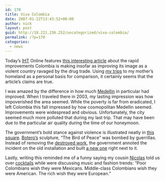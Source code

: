 ```yaml
---
id: 170
title: Viva Colombia
date: 2007-01-22T13:43:52+00:00
author: nick
layout: post
guid: http://18.221.236.252/uncategorized/viva-colombia/
permalink: /?p=170
categories:
  - news
---
```

Today&#8217;s [IHT](http://www.iht.com/) Online features [this interesting article](http://www.iht.com/articles/2007/01/22/news/edmills.php "A new image for Colombia - International Herald Tribune") about the rapid improvements Colombia is making insofar as improving its image as a violent country ravaged by the drug trade. Using [my trips](http://www.flickr.com/photos/tcob/tags/colombia/) to my mother&#8217;s homeland as a personal basis for comparison, it certainly seems that the article&#8217;s claims are true.

I was amazed by the difference in how much [Medellin](http://www.flickr.com/photos/tcob/sets/72157594429363016/) in particular had improved. When I traveled there in 2003, my lasting impression was how impoverished the area seemed. While the poverty is far from eradicated, I left Colombia this fall impressed by how cosmopolitan Medellin seemed. Improvements were widespread and obvious. Unfortunately, the city seemed much more polluted that during my last trip. That may have been due to the particular air quality during the time of our honeymoon.

The government&#8217;s bold stance against violence is illustrated neatly in [this square](http://www.flickr.com/photos/tcob/327832453/in/set-72157594429363016/). [Botero&#8217;s](http://www.flickr.com/photos/tcob/tags/botero/) sculpture, &#8220;The Bird of Peace&#8221; was bombed by guerrillas. Instead of removing the [destroyed work](http://www.flickr.com/photos/tcob/327833181/in/set-72157594429363016/), the government annoted the incident on the old installation and built [a new one](http://www.flickr.com/photos/tcob/327834102/in/set-72157594429363016/) right next to it.

Lastly, writing this reminded me of a funny saying my cousin [Nicolas](http://www.flickr.com/photos/tcob/326598490/in/set-72157594427279451/) told us over [cocktails](http://www.flickr.com/photos/tcob/326594501/in/set-72157594427279451/) while were discussing music and fashion trends: &#8220;Poor Colombians wish they were Mexicans. Middle-class Colombians wish they were American. The rich wish they were European.&#8221;